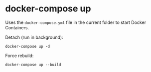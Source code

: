 # docker-compose up

Uses the `docker-compose.yml` file in the current folder to start Docker Containers.

Detach (run in background):

	docker-compose up -d

Force rebuild:

	docker-compose up --build
